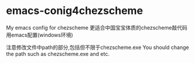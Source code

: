 # emacs-conig4chezscheme
My emacs config for chezscheme
更适合中国宝宝体质的chezscheme敲代码用emacs配置(windows环境)

注意修改文件中path的部分,包括但不限于chezscheme.exe
You should change the path such as chezscheme.exe and etc.
